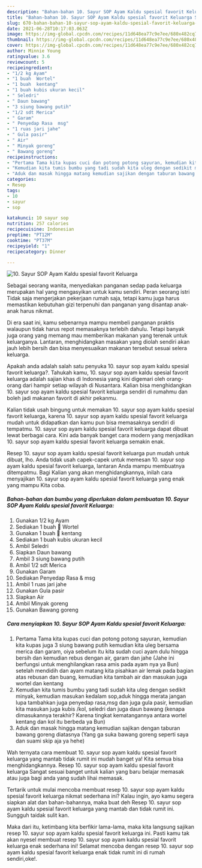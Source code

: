 ```yaml
---
description: "Bahan-bahan 10. Sayur SOP Ayam Kaldu spesial favorit Keluarga Sederhana dan Mudah Dibuat"
title: "Bahan-bahan 10. Sayur SOP Ayam Kaldu spesial favorit Keluarga Sederhana dan Mudah Dibuat"
slug: 670-bahan-bahan-10-sayur-sop-ayam-kaldu-spesial-favorit-keluarga-sederhana-dan-mudah-dibuat
date: 2021-06-28T10:17:03.063Z
image: https://img-global.cpcdn.com/recipes/11d648ea77c9e7ee/680x482cq70/10-sayur-sop-ayam-kaldu-spesial-favorit-keluarga-foto-resep-utama.jpg
thumbnail: https://img-global.cpcdn.com/recipes/11d648ea77c9e7ee/680x482cq70/10-sayur-sop-ayam-kaldu-spesial-favorit-keluarga-foto-resep-utama.jpg
cover: https://img-global.cpcdn.com/recipes/11d648ea77c9e7ee/680x482cq70/10-sayur-sop-ayam-kaldu-spesial-favorit-keluarga-foto-resep-utama.jpg
author: Minnie Young
ratingvalue: 3.6
reviewcount: 5
recipeingredient:
- "1/2 kg Ayam"
- "1 buah  Wortel"
- "1 buah  kentang"
- "1 buah kubis ukuran kecil"
- " Seledri"
- " Daun bawang"
- "3 siung bawang putih"
- "1/2 sdt Merica"
- " Garam"
- " Penyedap Rasa  msg"
- "1 ruas jari jahe"
- " Gula pasir"
- " Air"
- " Minyak goreng"
- " Bawang goreng"
recipeinstructions:
- "Pertama Tama kita kupas cuci dan potong potong sayuran, kemudian kita kupas juga 3 siung bawang putih kemudian kita uleg bersama merica dan garam, oiya sebelum itu kita sudah cuci ayam dulu hingga bersih dan kemudian rebus dengan air, garam dan jahe (Jahe ini berfungsi untuk menghilangkan rasa amis pada ayam nya ya Bun) setelah mendidih dan ayam matang kita pisahkan air lemak pada bagian atas rebusan dan buang, kemudian kita tambah air dan masukan juga wortel dan kentang"
- "Kemudian kita tumis bumbu yang tadi sudah kita uleg dengan sedikit minyak, kemudian masukan kedalam sop,aduk hingga merata jangan lupa tambahkan juga penyedap rasa,msg dan juga gula pasir, kemudian kita masukan juga kubis /kol, seledri dan juga daun bawang (kenapa dimasukannya terakhir? Karena tingkat kematangannya antara wortel kentang dan kol itu berbeda ya Bun)"
- "Aduk dan masak hingga matang kemudian sajikan dengan taburan bawang goreng diatasnya (Yang ga suka bawang goreng seperti saya dan suami skip aja ya hehe)"
categories:
- Resep
tags:
- 10
- sayur
- sop

katakunci: 10 sayur sop 
nutrition: 257 calories
recipecuisine: Indonesian
preptime: "PT12M"
cooktime: "PT37M"
recipeyield: "1"
recipecategory: Dinner

---
```



![10. Sayur SOP Ayam Kaldu spesial favorit Keluarga](https://img-global.cpcdn.com/recipes/11d648ea77c9e7ee/680x482cq70/10-sayur-sop-ayam-kaldu-spesial-favorit-keluarga-foto-resep-utama.jpg)

Sebagai seorang wanita, menyediakan panganan sedap pada keluarga merupakan hal yang mengasyikan untuk kamu sendiri. Peran seorang istri Tidak saja mengerjakan pekerjaan rumah saja, tetapi kamu juga harus memastikan kebutuhan gizi terpenuhi dan panganan yang disantap anak-anak harus nikmat.

Di era  saat ini, kamu sebenarnya mampu membeli panganan praktis walaupun tidak harus repot memasaknya terlebih dahulu. Tetapi banyak juga orang yang memang mau memberikan makanan yang terenak untuk keluarganya. Lantaran, menghidangkan masakan yang diolah sendiri akan jauh lebih bersih dan bisa menyesuaikan makanan tersebut sesuai selera keluarga. 



Apakah anda adalah salah satu penyuka 10. sayur sop ayam kaldu spesial favorit keluarga?. Tahukah kamu, 10. sayur sop ayam kaldu spesial favorit keluarga adalah sajian khas di Indonesia yang kini digemari oleh orang-orang dari hampir setiap wilayah di Nusantara. Kalian bisa menghidangkan 10. sayur sop ayam kaldu spesial favorit keluarga sendiri di rumahmu dan boleh jadi makanan favorit di akhir pekanmu.

Kalian tidak usah bingung untuk memakan 10. sayur sop ayam kaldu spesial favorit keluarga, karena 10. sayur sop ayam kaldu spesial favorit keluarga mudah untuk didapatkan dan kamu pun bisa memasaknya sendiri di tempatmu. 10. sayur sop ayam kaldu spesial favorit keluarga dapat dibuat lewat berbagai cara. Kini ada banyak banget cara modern yang menjadikan 10. sayur sop ayam kaldu spesial favorit keluarga semakin enak.

Resep 10. sayur sop ayam kaldu spesial favorit keluarga pun mudah untuk dibuat, lho. Anda tidak usah capek-capek untuk memesan 10. sayur sop ayam kaldu spesial favorit keluarga, lantaran Anda mampu membuatnya ditempatmu. Bagi Kalian yang akan menghidangkannya, inilah cara menyajikan 10. sayur sop ayam kaldu spesial favorit keluarga yang enak yang mampu Kita coba.

<!--inarticleads1-->

##### Bahan-bahan dan bumbu yang diperlukan dalam pembuatan 10. Sayur SOP Ayam Kaldu spesial favorit Keluarga:

1. Gunakan 1/2 kg Ayam
1. Sediakan 1 buah 🥕 Wortel
1. Gunakan 1 buah 🥔 kentang
1. Sediakan 1 buah kubis ukuran kecil
1. Ambil  Seledri
1. Siapkan  Daun bawang
1. Ambil 3 siung bawang putih
1. Ambil 1/2 sdt Merica
1. Gunakan  Garam
1. Sediakan  Penyedap Rasa &amp; msg
1. Ambil 1 ruas jari jahe
1. Gunakan  Gula pasir
1. Siapkan  Air
1. Ambil  Minyak goreng
1. Gunakan  Bawang goreng




<!--inarticleads2-->

##### Cara menyiapkan 10. Sayur SOP Ayam Kaldu spesial favorit Keluarga:

1. Pertama Tama kita kupas cuci dan potong potong sayuran, kemudian kita kupas juga 3 siung bawang putih kemudian kita uleg bersama merica dan garam, oiya sebelum itu kita sudah cuci ayam dulu hingga bersih dan kemudian rebus dengan air, garam dan jahe (Jahe ini berfungsi untuk menghilangkan rasa amis pada ayam nya ya Bun) setelah mendidih dan ayam matang kita pisahkan air lemak pada bagian atas rebusan dan buang, kemudian kita tambah air dan masukan juga wortel dan kentang
1. Kemudian kita tumis bumbu yang tadi sudah kita uleg dengan sedikit minyak, kemudian masukan kedalam sop,aduk hingga merata jangan lupa tambahkan juga penyedap rasa,msg dan juga gula pasir, kemudian kita masukan juga kubis /kol, seledri dan juga daun bawang (kenapa dimasukannya terakhir? Karena tingkat kematangannya antara wortel kentang dan kol itu berbeda ya Bun)
1. Aduk dan masak hingga matang kemudian sajikan dengan taburan bawang goreng diatasnya (Yang ga suka bawang goreng seperti saya dan suami skip aja ya hehe)




Wah ternyata cara membuat 10. sayur sop ayam kaldu spesial favorit keluarga yang mantab tidak rumit ini mudah banget ya! Kita semua bisa menghidangkannya. Resep 10. sayur sop ayam kaldu spesial favorit keluarga Sangat sesuai banget untuk kalian yang baru belajar memasak atau juga bagi anda yang sudah lihai memasak.

Tertarik untuk mulai mencoba membuat resep 10. sayur sop ayam kaldu spesial favorit keluarga nikmat sederhana ini? Kalau ingin, ayo kamu segera siapkan alat dan bahan-bahannya, maka buat deh Resep 10. sayur sop ayam kaldu spesial favorit keluarga yang mantab dan tidak rumit ini. Sungguh taidak sulit kan. 

Maka dari itu, ketimbang kita berfikir lama-lama, maka kita langsung sajikan resep 10. sayur sop ayam kaldu spesial favorit keluarga ini. Pasti kamu tak akan nyesel membuat resep 10. sayur sop ayam kaldu spesial favorit keluarga enak sederhana ini! Selamat mencoba dengan resep 10. sayur sop ayam kaldu spesial favorit keluarga enak tidak rumit ini di rumah sendiri,oke!.


